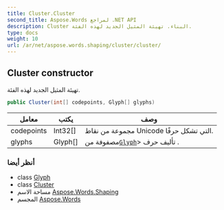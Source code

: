 ```yaml
---
title: Cluster.Cluster
second_title: Aspose.Words لمراجع .NET API
description: Cluster البناء. تهيئة المثيل الجديد لهذه الفئة.
type: docs
weight: 10
url: /ar/net/aspose.words.shaping/cluster/cluster/
---
```

## Cluster constructor

تهيئة المثيل الجديد لهذه الفئة.

```csharp
public Cluster(int[] codepoints, Glyph[] glyphs)
```

| معامل | يكتب | وصف |
| --- | --- | --- |
| codepoints | Int32[] | مجموعة من نقاط Unicode التي تشكل حرفًا. |
| glyphs | Glyph[] | مصفوفة من[`Glyph`](../../glyph/)&gt; تأليف حرف . |

### أنظر أيضا

* class [Glyph](../../glyph/)
* class [Cluster](../)
* مساحة الاسم [Aspose.Words.Shaping](../../cluster/)
* المجسم [Aspose.Words](../../../)


